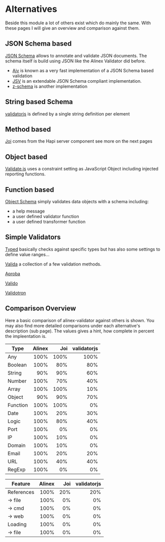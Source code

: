 # Alternatives

Beside this module a lot of others exist which do mainly the same. With these pages I will give an
overview and comparison against them.


## JSON Schema based

[JSON Schema](http://json-schema.org/) allows to annotate and validate JSON documents.
The schema itself is build using JSON like the Alinex Validator did before.

- [Ajv](https://github.com/epoberezkin/ajv) is known as a very fast implementation of a JSON Schema
based validation
- [JSV](https://www.npmjs.com/package/JSV) is an extendable JSON Schema compliant implementation.
- [z-schema](https://www.npmjs.com/package/z-schema) is another implementation

## String based Schema

[validatorjs](https://www.npmjs.com/package/validatorjs) is defined by a single string definition
per element

## Method based

[Joi](https://github.com/hapijs/joi) comes from the Hapi server component see more on the next
pages

## Object based

[Validate.js](https://validatejs.org/) uses a constraint setting as JavaScript
Object including injected reporting functions.

## Function based

[Object Schema](https://www.npmjs.com/package/object-schemata) simply validates data objects with
a schema including:
- a help message
- a user defined validator function
- a user defined transformer function

## Simple Validators

[Typed](https://www.npmjs.com/package/fully-typed) basically checks against specific types but has
also some settings to define value ranges...

[Valida](https://www.npmjs.com/package/valida) a collection of a few validation methods.

[Aproba](https://www.npmjs.com/package/aproba)

[Valido](https://www.npmjs.com/package/valido)

[Validotron](https://www.npmjs.com/package/validotron)

## Comparison Overview

Here a basic comparison of alinex-validator against others is shown. You may also find more detailed
comparisons under each alternative's description (sub page). The values gives a hint, how complete in percent
the impleentation is.

| Type     | Alinex | Joi  | validatorjs |
| -------- | ------:| ----:| -----------:|
| Any        | 100% | 100% |        100% |
| Boolean    | 100% |  80% |         80% |
| String     |  90% |  90% |         60% |
| Number     | 100% |  70% |         40% |
| Array      | 100% | 100% |         10% |
| Object     |  90% |  90% |         70% |
| Function   | 100% | 100% |          0% |
| Date       | 100% |  20% |         30% |
| Logic      | 100% |  80% |         40% |
| Port       | 100% |   0% |          0% |
| IP         | 100% |  10% |          0% |
| Domain     | 100% |  10% |          0% |
| Email      | 100% |  20% |         20% |
| URL        | 100% |  40% |         40% |
| RegExp     | 100% |   0% |          0% |

| Feature  | Alinex | Joi  | validatorjs |
| -------- | ------:| ----:| -----------:|
| References | 100% |  20% |         20% |
| -> file    | 100% |   0% |          0% |
| -> cmd     | 100% |   0% |          0% |
| -> web     | 100% |   0% |          0% |
| Loading    | 100% |   0% |          0% |
| -> file    | 100% |   0% |          0% |
